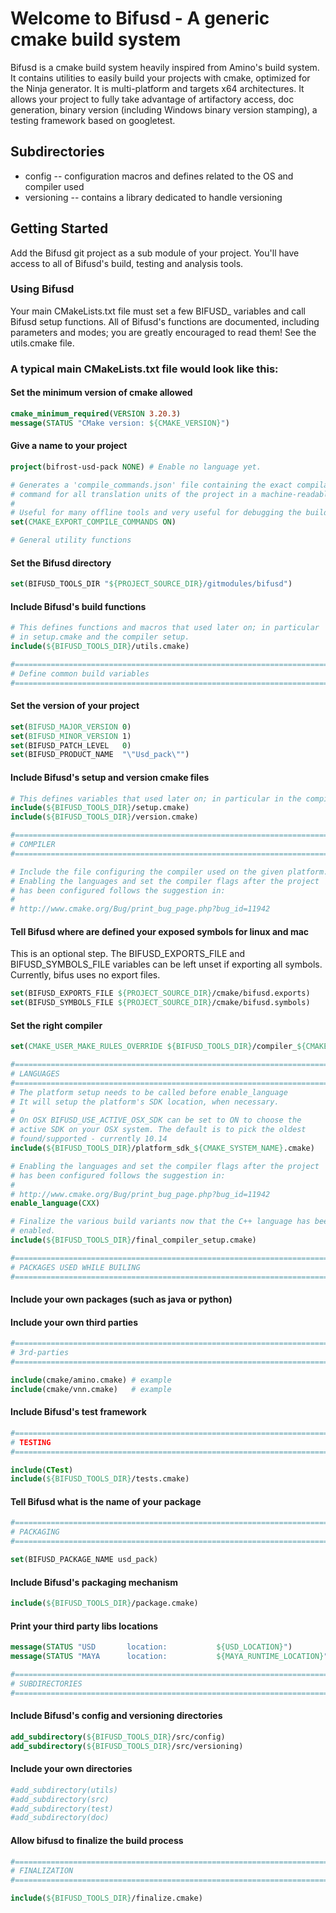 # Welcome to Bifusd - A generic cmake build system

Bifusd is a cmake build system heavily inspired from Amino's build system. It
contains utilities to easily build your projects with cmake, optimized for the
Ninja generator. It is multi-platform and targets x64 architectures. It allows
your project to fully take advantage of artifactory access, doc generation,
binary version (including Windows binary version stamping), a testing framework
based on googletest.


## Subdirectories

- config -- configuration macros and defines related to the OS and compiler used
- versioning -- contains a library dedicated to handle versioning

## Getting Started

Add the Bifusd git project as a sub module of your project. You'll have access
to all of Bifusd's build, testing and analysis tools.

### Using Bifusd

Your main CMakeLists.txt file must set a few BIFUSD_ variables and call Bifusd
setup functions. All of Bifusd's functions are documented, including parameters
and modes; you are greatly encouraged to read them! See the utils.cmake file.

### A typical main CMakeLists.txt file would look like this:

#### Set the minimum version of cmake allowed
```cmake
cmake_minimum_required(VERSION 3.20.3)
message(STATUS "CMake version: ${CMAKE_VERSION}")
```

#### Give a name to your project
```cmake
project(bifrost-usd-pack NONE) # Enable no language yet.
```

```cmake
# Generates a 'compile_commands.json' file containing the exact compilation
# command for all translation units of the project in a machine-readable form.
#
# Useful for many offline tools and very useful for debugging the build.
set(CMAKE_EXPORT_COMPILE_COMMANDS ON)

# General utility functions
```

#### Set the Bifusd directory
```cmake
set(BIFUSD_TOOLS_DIR "${PROJECT_SOURCE_DIR}/gitmodules/bifusd")
```

#### Include Bifusd's build functions
```cmake
# This defines functions and macros that used later on; in particular
# in setup.cmake and the compiler setup.
include(${BIFUSD_TOOLS_DIR}/utils.cmake)

#==============================================================================
# Define common build variables
#==============================================================================
```

#### Set the version of your project
```cmake
set(BIFUSD_MAJOR_VERSION 0)
set(BIFUSD_MINOR_VERSION 1)
set(BIFUSD_PATCH_LEVEL   0)
set(BIFUSD_PRODUCT_NAME  "\"Usd_pack\"")
```

#### Include Bifusd's setup and version cmake files
```cmake
# This defines variables that used later on; in particular in the compiler setup.
include(${BIFUSD_TOOLS_DIR}/setup.cmake)
include(${BIFUSD_TOOLS_DIR}/version.cmake)

#==============================================================================
# COMPILER
#==============================================================================

# Include the file configuring the compiler used on the given platform.
# Enabling the languages and set the compiler flags after the project
# has been configured follows the suggestion in:
#
# http://www.cmake.org/Bug/print_bug_page.php?bug_id=11942
```

#### Tell Bifusd where are defined your exposed symbols for linux and mac

This is an optional step. The BIFUSD_EXPORTS_FILE and BIFUSD_SYMBOLS_FILE
variables can be left unset if exporting all symbols.  Currently, bifus
uses no export files.

```cmake
set(BIFUSD_EXPORTS_FILE ${PROJECT_SOURCE_DIR}/cmake/bifusd.exports)
set(BIFUSD_SYMBOLS_FILE ${PROJECT_SOURCE_DIR}/cmake/bifusd.symbols)
```

#### Set the right compiler
```cmake
set(CMAKE_USER_MAKE_RULES_OVERRIDE ${BIFUSD_TOOLS_DIR}/compiler_${CMAKE_SYSTEM_NAME}.cmake)

#==============================================================================
# LANGUAGES
#==============================================================================
# The platform setup needs to be called before enable_language
# It will setup the platform's SDK location, when necessary.
#
# On OSX BIFUSD_USE_ACTIVE_OSX_SDK can be set to ON to choose the
# active SDK on your OSX system. The default is to pick the oldest
# found/supported - currently 10.14
include(${BIFUSD_TOOLS_DIR}/platform_sdk_${CMAKE_SYSTEM_NAME}.cmake)

# Enabling the languages and set the compiler flags after the project
# has been configured follows the suggestion in:
#
# http://www.cmake.org/Bug/print_bug_page.php?bug_id=11942
enable_language(CXX)

# Finalize the various build variants now that the C++ language has been
# enabled.
include(${BIFUSD_TOOLS_DIR}/final_compiler_setup.cmake)

#==============================================================================
# PACKAGES USED WHILE BUILING
#==============================================================================
```

#### Include your own packages (such as java or python)

#### Include your own third parties
```cmake
#==============================================================================
# 3rd-parties
#==============================================================================

include(cmake/amino.cmake) # example
include(cmake/vnn.cmake)   # example
```

#### Include Bifusd's test framework
```cmake
#==============================================================================
# TESTING
#==============================================================================

include(CTest)
include(${BIFUSD_TOOLS_DIR}/tests.cmake)
```
#### Tell Bifusd what is the name of your package
```cmake
#==============================================================================
# PACKAGING
#==============================================================================

set(BIFUSD_PACKAGE_NAME usd_pack)
```

#### Include Bifusd's packaging mechanism
```cmake
include(${BIFUSD_TOOLS_DIR}/package.cmake)
```

#### Print your third party libs locations
```cmake
message(STATUS "USD       location:           ${USD_LOCATION}")
message(STATUS "MAYA      location:           ${MAYA_RUNTIME_LOCATION}")

#==============================================================================
# SUBDIRECTORIES
#==============================================================================
```

#### Include Bifusd's config and versioning directories
```cmake
add_subdirectory(${BIFUSD_TOOLS_DIR}/src/config)
add_subdirectory(${BIFUSD_TOOLS_DIR}/src/versioning)
```

#### Include your own directories
```cmake
#add_subdirectory(utils)
#add_subdirectory(src)
#add_subdirectory(test)
#add_subdirectory(doc)
```

#### Allow bifusd to finalize the build process
```cmake
#==============================================================================
# FINALIZATION
#==============================================================================

include(${BIFUSD_TOOLS_DIR}/finalize.cmake)
```
